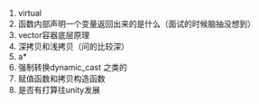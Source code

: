 1. virtual
2. 函数内部声明一个变量返回出来的是什么（面试的时候脑抽没想到）
3. vector容器底层原理
4. 深拷贝和浅拷贝（问的比较深）
5. a*
6. 强制转换dynamic_cast 之类的
7. 赋值函数和拷贝构造函数
8. 是否有打算往unity发展
